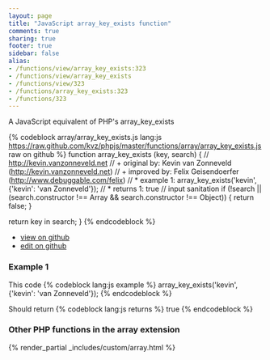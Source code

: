 ```yaml
---
layout: page
title: "JavaScript array_key_exists function"
comments: true
sharing: true
footer: true
sidebar: false
alias:
- /functions/view/array_key_exists:323
- /functions/view/array_key_exists
- /functions/view/323
- /functions/array_key_exists:323
- /functions/323
---
```

<!-- Generated by Rakefile:build -->
A JavaScript equivalent of PHP's array_key_exists

{% codeblock array/array_key_exists.js lang:js https://raw.github.com/kvz/phpjs/master/functions/array/array_key_exists.js raw on github %}
function array_key_exists (key, search) {
  // http://kevin.vanzonneveld.net
  // +   original by: Kevin van Zonneveld (http://kevin.vanzonneveld.net)
  // +   improved by: Felix Geisendoerfer (http://www.debuggable.com/felix)
  // *     example 1: array_key_exists('kevin', {'kevin': 'van Zonneveld'});
  // *     returns 1: true
  // input sanitation
  if (!search || (search.constructor !== Array && search.constructor !== Object)) {
    return false;
  }

  return key in search;
}
{% endcodeblock %}

 - [view on github](https://github.com/kvz/phpjs/blob/master/functions/array/array_key_exists.js)
 - [edit on github](https://github.com/kvz/phpjs/edit/master/functions/array/array_key_exists.js)

### Example 1
This code
{% codeblock lang:js example %}
array_key_exists('kevin', {'kevin': 'van Zonneveld'});
{% endcodeblock %}

Should return
{% codeblock lang:js returns %}
true
{% endcodeblock %}


### Other PHP functions in the array extension
{% render_partial _includes/custom/array.html %}
